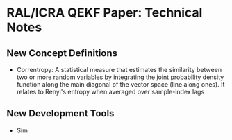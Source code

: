 # RAL/ICRA QEKF Paper: Technical Notes

## New Concept Definitions

- Correntropy: A statistical measure that estimates the similarity between two
  or more random variables by integrating the joint probability density function
  along the main diagonal of the vector space (line along ones). It relates to
  Renyi's entropy when averaged over sample-index lags

## New Development Tools

- Sim
